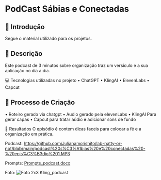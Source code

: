 # PodCast Sábias e Conectadas

## 🚀 Introdução

Segue o material utilizado para os projetos.

## 📒 Descrição
Este podcast de 3 minutos sobre organização traz um versiculo e a sua aplicação no dia a dia.

💻 Tecnologias utilizadas no projeto
•	ChatGPT
•	KlingAI
•	ElevenLabs
•	Capcut

## 🧐 Processo de Criação
•	Roteiro gerado via chatgpt
•	Audio gerado pela elevenLabs
•	KlingAI Para gerar capas
•	Capcut para tratar aúdio e adicionar sons de fundo

🚀 Resultados
O episódio é contem dicas faceis para colocar a fé e a organização em prática.

Podcast: https://github.com/Julianamorishito/lab-natty-or-not/blob/main/podcast%20s%C3%A1bias%20e%20conectadas%20-%20epis%C3%B3dio%201.MP3

Prompts: [Prompts_podcast.docx](https://github.com/user-attachments/files/18450932/Prompts_podcast.docx)

Foto: ![Foto 2x3 Kling_podcast](https://github.com/user-attachments/assets/009e9542-dfe6-4f42-bd9e-12ad34d56a43)
